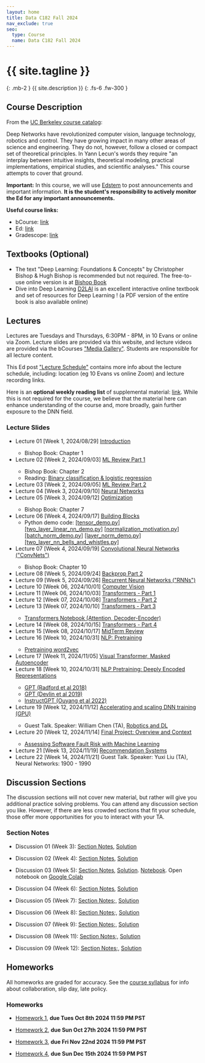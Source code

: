 ```yaml
---
layout: home
title: Data C182 Fall 2024
nav_exclude: true
seo:
  type: Course
  name: Data C182 Fall 2024
---
```


# {{ site.tagline }}
{: .mb-2 }
{{ site.description }}
{: .fs-6 .fw-300 }

<!--{% if site.announcements %}-->
<!--{{ site.announcements.last }}-->
<!--[Announcements](announcements.md){: .btn .btn-outline .fs-3 }-->
<!--{% endif %}-->

## Course Description

From the [UC Berkeley course catalog](https://classes.berkeley.edu/content/2024-fall-data-c182-001-lec-001):  

Deep Networks have revolutionized computer vision, language technology, robotics and control.
They have growing impact in many other areas of science and engineering.
They do not, however, follow a closed or compact set of theoretical principles.
In Yann Lecun's words they require "an interplay between intuitive insights, theoretical modeling, practical implementations, empirical studies, and scientific analyses."
This course attempts to cover that ground.

**Important:** In this course, we will use [Edstem](https://edstem.org/us/courses/64085/discussion/) to post announcements and important information.
**It is the student's responsibility to actively monitor the Ed for any important announcements.**

**Useful course links:**
- bCourse: [link](https://bcourses.berkeley.edu/courses/1538180)
- Ed: [link](https://edstem.org/us/courses/64085/discussion/)
- Gradescope: [link](https://www.gradescope.com/courses/837491)

## Textbooks (Optional)
<ul>
<li>The text "Deep Learning: Foundations & Concepts" by Christopher Bishop & Hugh Bishop is recommended but not required.
The free-to-use online version is at <a href="https://www.bishopbook.com/">Bishop Book</a> 
  </li>
  <li>
    Dive into Deep Learning <a href="https://d2l.ai/">D2LAI</a> is an excellent interactive online textbook and set of resources for Deep Learning ! (a PDF version of the entire book is also available online)
  </li>
</ul>

## Lectures
Lectures are Tuesdays and Thursdays, 6:30PM - 8PM, in 10 Evans or online
via Zoom. Lecture slides are provided via this website, and lecture videos are
provided via the bCourses ["Media Gallery"](https://bcourses.berkeley.edu/courses/1538180/external_tools/90481). Students are responsible for all lecture content.

This Ed post ["Lecture Schedule"](https://edstem.org/us/courses/64085/discussion/5196727) contains more info about the lecture schedule, including: location (eg 10 Evans vs online Zoom) and lecture recording links.

Here is an **optional weekly reading list** of supplemental material: [link](https://docs.google.com/document/d/1asBPDgxrI47hiQ2rjGBmdAXLWv02kopqDgcE4yyW718/edit). 
While this is not required for the course, we believe that the material here can enhance understanding of the course and, more broadly, gain further exposure to the DNN field.

### Lecture Slides
<ul>
<li>Lecture 01 [Week 1, 2024/08/29] <a href="assets/lecture_slides/data182_Lecture1_Introduction.pdf">Introduction</a> </li>
  <ul>
 <li> Bishop Book: Chapter 1 </li>
  </ul>
<li>Lecture 02 [Week 2, 2024/09/03] <a href="assets/lecture_slides/data182_Lecture2_MLReview_1.pdf"> ML Review Part 1 </a> </li>
 <ul>
  <li>Bishop Book: Chapter 2 </li>
 <li>Reading:  <a href="assets/readings/NLL.pdf"> Binary classification & logistic regression </a> </li>
 </ul>
<li> Lecture 03 [Week 2, 2024/09/05] <a href="assets/lecture_slides/data182_Lecture03_MLReview_2.pdf"> ML Review Part 2</a> </li>
<li> Lecture 04 [Week 3, 2024/09/10] <a href="assets/lecture_slides/data182_Lecture04_Neural_Networks.pdf">Neural Networks</a> </li>
<li>Lecture 05 [Week 3, 2024/09/12] <a href="assets/lecture_slides/data182_Lecture5_Optimization.pdf"> Optimization </a> </li>
 <ul>
  <li>Bishop Book: Chapter 7 </li>
 </ul>
<li> Lecture 06 [Week 4, 2024/09/17] <a href="assets/lecture_slides/data182_Lecture06_Building_Blocks.pdf">Building Blocks</a>
    <ul>
    <li>Python demo code: 
<a href="assets/lecture_slides/python/lecture06/tensor_demo.py">[tensor_demo.py]</a> 
<a href="assets/lecture_slides/python/lecture06/two_layer_linear_nn_demo.py">[two_layer_linear_nn_demo.py]</a>
<a href="assets/lecture_slides/python/lecture06/normalization_motivation.py">[normalization_motivation.py]</a>
<a href="assets/lecture_slides/python/lecture06/batch_norm_demo.py">[batch_norm_demo.py]</a>
<a href="assets/lecture_slides/python/lecture06/layer_norm_demo.py">[layer_norm_demo.py]</a>
<a href="assets/lecture_slides/python/lecture06/two_layer_nn_bells_and_whistles.py">[two_layer_nn_bells_and_whistles.py]</a>
    </li>
    </ul>
</li>
  <li>Lecture 07 [Week 4, 2024/09/19] <a href="assets/lecture_slides/data182_Lecture7_ConvolutionalNetworks.pdf"> Convolutional Neural Networks ("ConvNets") </a> </li>
 <ul>
  <li>Bishop Book: Chapter 10 </li>
 </ul>
<li> Lecture 08 [Week 5, 2024/09/24] <a href="assets/lecture_slides/data182_Lecture08_Backprop_Part2.pdf">Backprop Part 2</a> </li>
<li> Lecture 09 [Week 5, 2024/09/26] <a href="assets/lecture_slides/data182_Lecture9_RNNs.pdf"> Recurrent Neural Networks ("RNNs") </a> </li>
<li> Lecture 10 [Week 06, 2024/10/01] <a href="assets/lecture_slides/data182_Lecture10_Computer_Vision.pdf"> Computer Vision </a> </li>
<li> Lecture 11 [Week 06, 2024/10/03] <a href="assets/lecture_slides/data182_Lecture11_Transformers1.pdf"> Transformers - Part 1 </a> </li>
<li> Lecture 12 [Week 07, 2024/10/08] <a href="assets/lecture_slides/data182_Lecture12_Transformers_Part2.pdf"> Transformers - Part 2 </a> </li>
<li> Lecture 13 [Week 07, 2024/10/10] <a href="assets/lecture_slides/data182_Lecture13_Transformers3.pdf"> Transformers - Part 3 </a> </li>
  <ul>
<li>
  <a href="assets/notebooks/Transformers 3.ipynb">Transformers Notebook (Attention, Decoder-Encoder)</a>
</li>
  </ul>
<li> Lecture 14 [Week 08, 2024/10/15] <a href="assets/lecture_slides/data182_Lecture14_Transformers_Part4.pdf"> Transformers - Part 4 </a> </li>
<li> Lecture 15 [Week 08, 2024/10/17] <a href="assets/lecture_slides/data182_Lecture15_MTReview.pdf">  MidTerm Review </a> </li>
<li> Lecture 16 [Week 10, 2024/10/31] <a href="assets/lecture_slides/data182_Lecture16_NLP.pdf"> NLP: Pretraining </a> </li>
  <ul>
<li>
  <a href="assets/notebooks/Pretraining_word2vec.ipynb">Pretraining word2vec</a>
</li>
    </ul>
<li> Lecture 17 [Week 11, 2024/11/05] <a href="assets/lecture_slides/data182_Lecture17_VisualTransformer_MAE.pdf"> Visual Transformer, Masked Autoencoder</a> </li>

<li> Lecture 18 [Week 10, 2024/10/31] <a href="assets/lecture_slides/data182_Lecture18_NLP_BERTandGPT.pdf"> NLP Pretraining: Deeply Encoded Representations </a> </li>
  <ul>
<li>
  <a href="assets/readings/GPT.pdf">GPT (Radford et al 2018)</a>
</li>
    <li>
  <a href="assets/readings/BERT.pdf">GPT (Devlin et al 2019) </a>
</li>
    <li>
  <a href="assets/readings/InstructGPT.pdf">InstructGPT (Ouyang et al 2022)</a>
</li>
    </ul>
<li> Lecture 19 [Week 12, 2024/11/12] <a href="assets/lecture_slides/data182_Lecture19_GPU_training.pdf"> Accelerating and scaling DNN training (GPU) </a> </li>
<ul>
    <li> Guest Talk. Speaker: William Chen (TA), <a href="assets/lecture_slides/data182_Lecture19_guest_talk_william_chen_robotics_deep_learning.pdf"> Robotics and DL </a> </li>
</ul>
 
<li> Lecture 20 [Week 12, 2024/11/14] <a href="assets/lecture_slides/data182_Lecture20_FinalProject.pdf"> Final Project: Overview and Context </a> </li>
<ul>
    <li> <a href="assets/readings/Ashish-CIS.pdf">Assessing Software Fault Risk with Machine Learning</a></li>
</ul>

<li> Lecture 21 [Week 13, 2024/11/19] <a href="assets/lecture_slides/data182_Lecture21_Retrieval_Systems.pdf"> Recommendation Systems </a> </li>
<li> Lecture 22 [Week 14, 2024/11/21] Guest Talk. Speaker: Yuxi Liu (TA), Neural Networks: 1900 - 1990 </li>
</ul>

[//]: # (- [2022/01/31: Neural Networks]&#40;/assets/lecture_slides/2022.01.31-neural-networks.pdf&#41;)

[//]: # (- [2022/02/07: Optimization]&#40;/assets/lecture_slides/2022.02.07-optimization.pdf&#41;)

[//]: # (- [2022/02/09: Building Blocks]&#40;/assets/lecture_slides/2022.02.09-building-blocks.pdf&#41;)

[//]: # (- [2022/02/14: ConvNets]&#40;/assets/lecture_slides/2022.02.14-conv-nets.pdf&#41;)

[//]: # (- [2022/02/23: RNNs]&#40;/assets/lecture_slides/2022.02.23-rnns.pdf&#41;)

[//]: # (- [2022/02/28: MT1 Review]&#40;/assets/lecture_slides/2022.02.28-mt1-review.pdf&#41;)

[//]: # (- [2022/03/07: Transformers Part 1]&#40;/assets/lecture_slides/2022.03.07-transformers-pt1.pdf&#41;)

[//]: # (- [2022/03/09: Transformers Part 2]&#40;/assets/lecture_slides/2022.03.09-transformers-pt2.pdf&#41;)

[//]: # (- [2022/03/14: Sequence to Sequence Models]&#40;/assets/lecture_slides/2022.03.14-seq2seq.pdf&#41;)

[//]: # (- [2022/03/28: Distribution Shift]&#40;/assets/lecture_slides/2022.03.28-distribution-shift.pdf&#41;)

[//]: # (- [2022/03/30: Robustness]&#40;/assets/lecture_slides/2022.03.30-robustness.pdf&#41;)

[//]: # (- [2022/04/04: Adversarial Examples]&#40;/assets/lecture_slides/2022.04.04-adversarial-examples.pdf&#41;)

[//]: # (- [2022/04/06: Generative Models]&#40;/assets/lecture_slides/2022.04.06-generative-models.pdf&#41;)

[//]: # (- [2022/04/11: Self-Supervised Learning]&#40;/assets/lecture_slides/2022.04.11-self-supervised.pdf&#41;)

[//]: # (- [2022/04/13: Massive Models]&#40;/assets/lecture_slides/2022.04.13-massive-models.pdf&#41;)

[//]: # (- [2022/04/25: MT2 Review]&#40;/assets/lecture_slides/2022.04.25-mt2-review.pdf&#41;)

## Discussion Sections
The discussion sections will not cover new material, but rather will give you
additional practice solving problems. You can attend any discussion section you
like. However, if there are less crowded sections that fit your schedule, those
offer more opportunities for you to interact with your TA.

### Section Notes

- Discussion 01 (Week 3): [Section Notes](/assets/section_notes/week03.pdf), [Solution](/assets/section_notes/week03_solution.pdf)

- Discussion 02 (Week 4): [Section Notes](/assets/section_notes/week04.pdf), [Solution](/assets/section_notes/week04_solution.pdf)

- Discussion 03 (Week 5): [Section Notes](/assets/section_notes/week05.pdf), [Solution](/assets/section_notes/week05_solution.pdf). [Notebook](/assets/section_notes/DataC182_DiscussionWorksheet_3.ipynb). Open notebook on [Google Colab](https://colab.research.google.com/github/datac182fa24/datac182fa24.github.io/blob/main/assets/section_notes/DataC182_DiscussionWorksheet_3.ipynb)

- Discussion 04 (Week 6): [Section Notes](/assets/section_notes/week06.pdf), [Solution](/assets/section_notes/week06_solution.pdf)

- Discussion 05 (Week 7): [Section Notes](/assets/section_notes/week07.pdf);, [Solution](/assets/section_notes/week07_solution.pdf)

- Discussion 06 (Week 8): [Section Notes](/assets/section_notes/week08.pdf);, [Solution](/assets/section_notes/week08_solution.pdf)

- Discussion 07 (Week 9): [Section Notes](/assets/section_notes/week09.pdf);, [Solution](/assets/section_notes/week09_solution.pdf)

[//]: # (- Discussion 7: [Section Notes]&#40;/assets/section_notes/week7.pdf&#41;, [Solution]&#40;/assets/section_notes/week7_solution.pdf&#41;)

- Discussion 08 (Week 11): [Section Notes](/assets/section_notes/week11.pdf);, [Solution](/assets/section_notes/week11_solution.pdf)

- Discussion 09 (Week 12): [Section Notes](/assets/section_notes/week12.pdf);, [Solution](/assets/section_notes/week12_solution.pdf)

[//]: # (- Discussion 9: [Section Notes]&#40;/assets/section_notes/week9.pdf&#41;, [Solution]&#40;/assets/section_notes/week9_solution.pdf&#41;)

[//]: # (- Discussion 10: [Section Notes]&#40;/assets/section_notes/week10.pdf&#41;, [Solution]&#40;/assets/section_notes/week10_solution.pdf&#41;)

[//]: # (- Discussion 11: [Section Notes]&#40;/assets/section_notes/week11.pdf&#41;, [Solution]&#40;/assets/section_notes/week11_solution.pdf&#41;)

[//]: # (- Discussion 12: [Section Notes]&#40;/assets/section_notes/week12.pdf&#41;, [Solution]&#40;/assets/section_notes/week12_solution.pdf&#41;)

[//]: # (- Discussion 13: [Section Notes]&#40;/assets/section_notes/week13.pdf&#41;, [Solution]&#40;/assets/section_notes/week13_solution.pdf&#41;)

## Homeworks
All homeworks are graded for accuracy.
See the [course syllabus](https://datac182fa24.github.io/syllabus/#homeworks) for info about collaboration, slip day, late policy.

### Homeworks

- [Homework 1](https://github.com/datac182fa24/datac182_hw1_student), **due Tues Oct 8th 2024 11:59 PM PST**

- [Homework 2](/assets/homeworks/DataC182_FA24_HW2-2.pdf), **due Sun Oct 27th 2024 11:59 PM PST**

- [Homework 3](https://github.com/datac182fa24/datac182_hw3_student), **due Fri Nov 22nd 2024 11:59 PM PST**

- [Homework 4](https://github.com/datac182fa24/datac182_hw4_student), **due Sun Dec 15th 2024 11:59 PM PST**

[//]: # (- [Homework 3]&#40;https://github.com/cs182sp22/cs182_hw3_student&#41;, **due 04/11/2022 11:59 PM PST**)

[//]: # (- [Homework 4]&#40;https://colab.research.google.com/drive/1lLHAuIs4YW2tmG8Mhbc7VgvM7oiFev0E?usp=sharing&#41;, **due 05/02/2022 11:59 PM PST**)
